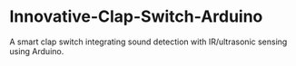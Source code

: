 # Innovative-Clap-Switch-Arduino
A smart clap switch integrating sound detection with IR/ultrasonic sensing using Arduino.

